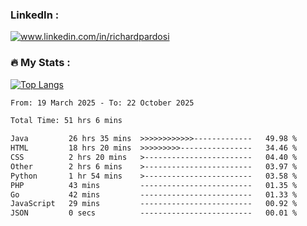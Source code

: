 

<h3>LinkedIn :</h3>
<div id="badges">
  <a href="https://www.linkedin.com/in/richardpardosi/">
    <img src="https://img.shields.io/badge/LinkedIn-blue?style=for-the-badge&logo=linkedin&logoColor=white" alt="www.linkedin.com/in/richardpardosi"/>
  </a>
</div>

### :fire: My Stats :
[![Top Langs](https://github-readme-stats.vercel.app/api/top-langs/?username=RichardPardosi&layout=compact&theme=vision-friendly-dark)](https://github.com/RichardPardosi)



<!--START_SECTION:waka-->

```txt
From: 19 March 2025 - To: 22 October 2025

Total Time: 51 hrs 6 mins

Java         26 hrs 35 mins  >>>>>>>>>>>>-------------   49.98 %
HTML         18 hrs 20 mins  >>>>>>>>>----------------   34.46 %
CSS          2 hrs 20 mins   >------------------------   04.40 %
Other        2 hrs 6 mins    >------------------------   03.97 %
Python       1 hr 54 mins    >------------------------   03.58 %
PHP          43 mins         -------------------------   01.35 %
Go           42 mins         -------------------------   01.33 %
JavaScript   29 mins         -------------------------   00.92 %
JSON         0 secs          -------------------------   00.01 %
```

<!--END_SECTION:waka-->